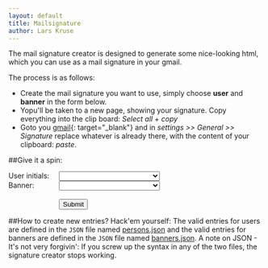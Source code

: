 ```yaml
---
layout: default
title: Mailsignature
author: Lars Kruse
---
```


The mail signature creator is designed to generate some nice-looking html, which you can use as a mail signature in your gmail.

The process is as follows:

* Create the mail signature you want to use, simply choose __user__ and __banner__ in the form below.
* Yopu'll be taken to a new page, showing your signature. Copy everything into the clip board: _Select all + copy_
* Goto you [gmail](http://gmail.google.com){: target="\_blank"} and in _settings >> General >> Signature_  replace whatever is already there, with the content of your clipboard: _paste_.

##Give it a spin:

<script type="text/javascript" src="/javascripts/jquery-1.11.1.js"></script>

<form action="./create.html" method="get">
  <div style="width: 100px;display: block;float: left;">User initials:</div>
  <select id="user-options" type="text" name="user" style="width:200px;">
    <script type="text/javascript">
       $.getJSON('./persons.json', function(persons) {
         for (var user in persons) {
             document.getElementById("user-options").insertAdjacentHTML('beforeend', '<option value="'+user+'">'+user+'</option>');
         }
       });
    </script>
 </select>
<br>
  <div style="width: 100px;display: block;float: left;">Banner:</div>
  <select id="banner-options" type="text" name="banner" style="width:200px;">
  <script type="text/javascript">
     $.getJSON('./banners.json', function(designs) {
       for (var design in designs) {
           document.getElementById("banner-options").insertAdjacentHTML('beforeend', '<option value="'+design+'">'+design+'</option>');
       }
     });
  </script>
  </select><br>
  <div>&nbsp;</div>
  <div style="width: 100px;display: block;float: left;">&nbsp;</div><input type="submit" value="Submit">
</form>


##How to create new entries?
Hack'em yourself: The valid entries for users are defined in the `JSON` file named [persons.json](https://github.com/Praqma/praqma.github.io/blob/master/mailsignature/persons.json) and the valid entries for banners are defined in the `JSON` file named [banners.json](https://github.com/Praqma/praqma.github.io/blob/master/mailsignature/banners.json). A note on JSON - It's not very forgivin': If you screw up the syntax in any of the two files, the signature creator stops working.


